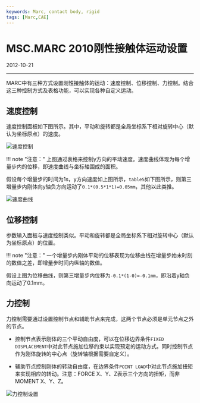 ```yaml
---
keywords: Marc, contact body, rigid
tags: [Marc,CAE]
---
```


# MSC.MARC 2010刚性接触体运动设置

2012-10-21

---

MARC中有三种方式设置刚性接触体的运动：速度控制、位移控制、力控制。结合这三种控制方式及表格功能，可以实现各种自定义运动。

## 速度控制

速度控制面板如下图所示。其中，平动和旋转都是全局坐标系下相对旋转中心（默认为坐标原点）的速度。

![速度控制](images/2012-10-21-01.jpg)

!!! note "注意："
    上图通过表格来控制y方向的平动速度。速度曲线体现为每个增量步内的位移，即速度曲线与坐标轴围成的面积。

假设每个增量步的时间为1s，y方向速度如上图所示，`table5`如下图所示，则第三增量步内刚体向y轴负方向运动了`0.1*(0.5*1*1)=0.05mm`，其他以此类推。

![速度曲线](images/2012-10-21-02.jpg)



## 位移控制

参数输入面板与速度控制类似。平动和旋转都是全局坐标系下相对旋转中心（默认为坐标原点）的位置。

!!! note "注意："
    一个增量步内刚体平动的位移表现为位移曲线在增量步始末时刻的数值之差，即增量步时间内纵轴的数值。

假设上图为位移曲线，则第三增量步内位移为`-0.1*(1-0)=-0.1mm`，即沿着y轴负向运动了0.1mm。


## 力控制

力控制需要通过设置控制节点和辅助节点来完成，这两个节点必须是单元节点之外的节点。

- 控制节点表示刚体的三个平动自由度，可以在位移边界条件`FIXED DISPLACEMENT`中对此节点施加位移约束以实现预定的运动方式。同时控制节点作为刚体旋转的中心点（旋转轴根据需要自定义）。

- 辅助节点控制刚体的转动自由度，在边界条件`POINT LOAD`中对此节点施加扭矩来实现相应的转动。注意：FORCE X、Y、Z表示三个方向的扭矩，而非MOMENT X、Y、Z。


![力控制设置](images/2012-10-21-03.jpg)

